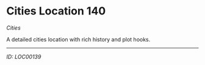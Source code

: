 # Cities Location 140

*Cities*

A detailed cities location with rich history and plot hooks.

---
*ID: LOC00139*